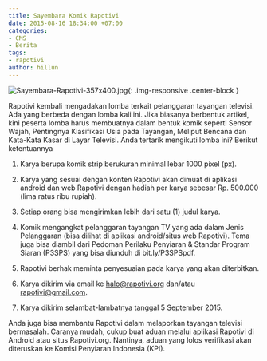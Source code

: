 ```yaml
---
title: Sayembara Komik Rapotivi
date: 2015-08-16 18:34:00 +07:00
categories:
- CMS
- Berita
tags:
- rapotivi
author: hillun
---
```


![Sayembara-Rapotivi-357x400.jpg](/uploads/Sayembara-Rapotivi-357x400.jpg){: .img-responsive .center-block }

Rapotivi kembali mengadakan lomba terkait pelanggaran tayangan televisi. Ada yang berbeda dengan lomba kali ini. Jika biasanya berbentuk artikel, kini peserta lomba harus membuatnya dalam bentuk komik seperti Sensor Wajah, Pentingnya Klasifikasi Usia pada Tayangan, Meliput Bencana dan Kata-Kata Kasar di Layar Televisi. Anda tertarik mengikuti lomba ini? Berikut ketentuannya

1. Karya berupa komik strip berukuran minimal lebar 1000 pixel (px).

2. Karya yang sesuai dengan konten Rapotivi akan dimuat di aplikasi android dan web Rapotivi dengan hadiah per karya sebesar Rp. 500.000 (lima ratus ribu rupiah).

3. Setiap orang bisa mengirimkan lebih dari satu (1) judul karya.

4. Komik mengangkat pelanggaran tayangan TV yang ada dalam Jenis Pelanggaran (bisa dilihat di aplikasi android/situs web Rapotivi). Tema juga bisa diambil dari Pedoman Perilaku Penyiaran & Standar Program Siaran (P3SPS) yang bisa diunduh di bit.ly/P3SPSpdf.

5. Rapotivi berhak meminta penyesuaian pada karya yang akan diterbitkan.

6. Karya dikirim via email ke halo@rapotivi.org dan/atau rapotivi@gmail.com.

7. Karya dikirim selambat-lambatnya tanggal 5 September 2015.

Anda juga bisa membantu Rapotivi dalam melaporkan tayangan televisi bermasalah. Caranya mudah, cukup buat aduan melalui aplikasi Rapotivi di Android atau situs Rapotivi.org. Nantinya, aduan yang lolos verifikasi akan diteruskan ke Komisi Penyiaran Indonesia (KPI).